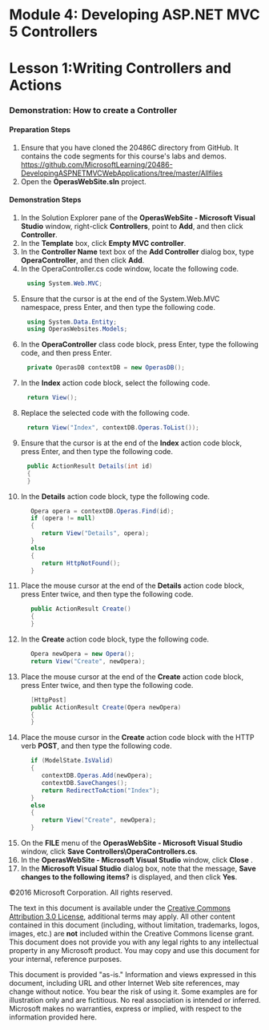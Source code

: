 ﻿# Module 4: Developing ASP.NET MVC 5 Controllers

# Lesson 1:Writing Controllers and Actions

### Demonstration: How to create a Controller
#### Preparation Steps

1. Ensure that you have cloned the 20486C directory from GitHub. It contains the code segments for this course's labs and demos. 
https://github.com/MicrosoftLearning/20486-DevelopingASPNETMVCWebApplications/tree/master/Allfiles
2. Open the **OperasWebSite.sln** project.

#### Demonstration Steps

1. In the Solution Explorer pane of the **OperasWebSite - Microsoft Visual Studio** window, right-click **Controllers**, point to  **Add**, and then click **Controller**.
2. In the **Template** box, click **Empty MVC controller**.
3. In the **Controller Name** text box of the **Add Controller** dialog box, type **OperaController**, and then click **Add**.
4. In the OperaController.cs code window, locate the following code.

  ```cs
       using System.Web.MVC;
```
5. Ensure that the cursor is at the end of the System.Web.MVC namespace, press Enter, and then type the following code.

  ```cs
       using System.Data.Entity;
       using OperasWebsites.Models;
```
6. In the **OperaController** class code block, press Enter, type the following code, and then press Enter.

  ```cs
       private OperasDB contextDB = new OperasDB();
```
7. In the **Index** action code block, select the following code.

  ```cs
       return View();
```
8. Replace the selected code with the following code.

  ```cs
       return View("Index", contextDB.Operas.ToList());
```
9. Ensure that the cursor is at the end of the **Index** action code block, press Enter, and then type the following code.

  ```cs
       public ActionResult Details(int id)
       {
       }
```
10. In the **Details** action code block, type the following code.

  ```cs
        Opera opera = contextDB.Operas.Find(id);
        if (opera != null)
        {
           return View("Details", opera);
        }
        else
        {
           return HttpNotFound();
        }
```
11. Place the mouse cursor at the end of the **Details** action code block, press Enter twice, and then type the following code.

  ```cs
        public ActionResult Create()
        {
        }
```
12. In the **Create** action code block, type the following code.

  ```cs
        Opera newOpera = new Opera();
        return View("Create", newOpera);
```
13. Place the mouse cursor at the end of the **Create** action code block, press Enter twice, and then type the following code.

  ```cs
        [HttpPost]
        public ActionResult Create(Opera newOpera)
        {
        }
```
14. Place the mouse cursor in the **Create** action code block with the HTTP verb **POST**, and then type the following code.

  ```cs
        if (ModelState.IsValid)
        {
           contextDB.Operas.Add(newOpera);
           contextDB.SaveChanges();
           return RedirectToAction("Index");
        }
        else
        {
           return View("Create", newOpera);
        }
```
15. On the **FILE** menu of the **OperasWebSite - Microsoft Visual Studio** window, click **Save Controllers\OperaControllers.cs**.
16. In the **OperasWebSite - Microsoft Visual Studio** window, click **Close**  .
17. In the **Microsoft Visual Studio** dialog box, note that the message, **Save changes to the following items?** is displayed, and then click **Yes**.

©2016 Microsoft Corporation. All rights reserved.

The text in this document is available under the  [Creative Commons Attribution 3.0 License](https://creativecommons.org/licenses/by/3.0/legalcode), additional terms may apply. All other content contained in this document (including, without limitation, trademarks, logos, images, etc.) are  **not**  included within the Creative Commons license grant. This document does not provide you with any legal rights to any intellectual property in any Microsoft product. You may copy and use this document for your internal, reference purposes.

This document is provided &quot;as-is.&quot; Information and views expressed in this document, including URL and other Internet Web site references, may change without notice. You bear the risk of using it. Some examples are for illustration only and are fictitious. No real association is intended or inferred. Microsoft makes no warranties, express or implied, with respect to the information provided here.
